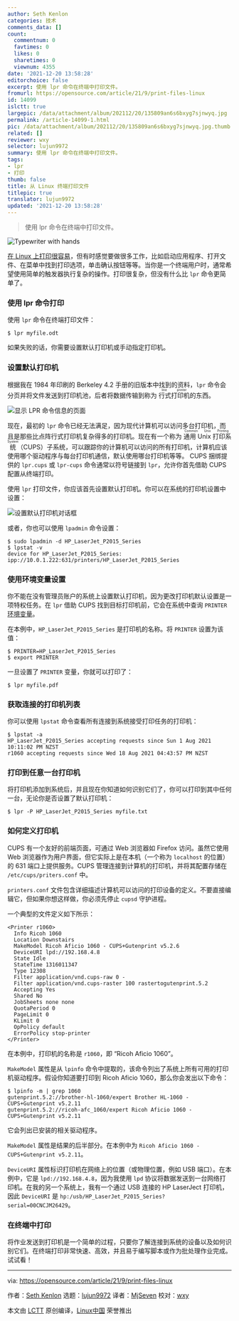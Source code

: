 ```yaml
---
author: Seth Kenlon
categories: 技术
comments_data: []
count:
  commentnum: 0
  favtimes: 0
  likes: 0
  sharetimes: 0
  viewnum: 4355
date: '2021-12-20 13:58:28'
editorchoice: false
excerpt: 使用 lpr 命令在终端中打印文件。
fromurl: https://opensource.com/article/21/9/print-files-linux
id: 14099
islctt: true
largepic: /data/attachment/album/202112/20/135809an6s6bxyg7sjnwyq.jpg
permalink: /article-14099-1.html
pic: /data/attachment/album/202112/20/135809an6s6bxyg7sjnwyq.jpg.thumb.jpg
related: []
reviewer: wxy
selector: lujun9972
summary: 使用 lpr 命令在终端中打印文件。
tags:
- lpr
- 打印
thumb: false
title: 从 Linux 终端打印文件
titlepic: true
translator: lujun9972
updated: '2021-12-20 13:58:28'
---
```



> 
> 使用 lpr 命令在终端中打印文件。
> 
> 
> 


![](/data/attachment/album/202112/20/135809an6s6bxyg7sjnwyq.jpg "Typewriter with hands")


[在 Linux 上打印很容易](https://opensource.com/article/21/8/setup-your-printer-linux)，但有时感觉要做很多工作，比如启动应用程序、打开文件、在菜单中找到打印选项，单击确认按钮等等。当你是一个终端用户时，通常希望使用简单的触发器执行复杂的操作。打印很复杂，但没有什么比 `lpr` 命令更简单了。


### 使用 lpr 命令打印


使用 `lpr` 命令在终端打印文件：



```
$ lpr myfile.odt

```

如果失败的话，你需要设置默认打印机或手动指定打印机。


### 设置默认打印机


根据我在 1984 年印刷的 Berkeley 4.2 手册的旧版本中找到的资料，`lpr` 命令会分页并将文件发送到打印机池，后者将数据传输到称为 <ruby> 行式打印机 <rt>  line printer </rt></ruby> 的东西。


![显示 LPR 命令信息的页面](/data/attachment/album/202112/20/135831cwuu53g81v7dh7dz.jpg)


现在，最初的 `lpr` 命令已经无法满足，因为现代计算机可以访问多台打印机，而且是那些比点阵行式打印机复杂得多的打印机。现在有一个称为<ruby> 通用 Unix 打印系统 <rt>  Common Unix Printing System </rt></ruby>（CUPS）子系统，可以跟踪你的计算机可以访问的所有打印机，计算机应该使用哪个驱动程序与每台打印机通信，默认使用哪台打印机等等。 CUPS 捆绑提供的 `lpr.cups` 或 `lpr-cups` 命令通常以符号链接到 `lpr`，允许你首先借助 CUPS 配置从终端打印。


使用 `lpr` 打印文件，你应该首先设置默认打印机。你可以在系统的打印机设置中设置：


![设置默认打印机对话框](/data/attachment/album/202112/20/135833oqbksdd60szckkhz.jpg)


或者，你也可以使用 `lpadmin` 命令设置：



```
$ sudo lpadmin -d HP_LaserJet_P2015_Series
$ lpstat -v
device for HP_LaserJet_P2015_Series: ipp://10.0.1.222:631/printers/HP_LaserJet_P2015_Series

```

### 使用环境变量设置


你不能在没有管理员账户的系统上设置默认打印机，因为更改打印机默认设置是一项特权任务。在 `lpr` 借助 CUPS 找到目标打印机前，它会在系统中查询 `PRINTER` [环境变量](https://opensource.com/article/19/8/what-are-environment-variables)。


在本例中，`HP_LaserJet_P2015_Series` 是打印机的名称。将 `PRINTER` 设置为该值：



```
$ PRINTER=HP_LaserJet_P2015_Series
$ export PRINTER

```

一旦设置了 `PRINTER` 变量，你就可以打印了：



```
$ lpr myfile.pdf

```

### 获取连接的打印机列表


你可以使用 `lpstat` 命令查看所有连接到系统接受打印任务的打印机：



```
$ lpstat -a
HP_LaserJet_P2015_Series accepting requests since Sun 1 Aug 2021 10:11:02 PM NZST
r1060 accepting requests since Wed 18 Aug 2021 04:43:57 PM NZST

```

### 打印到任意一台打印机


将打印机添加到系统后，并且现在你知道如何识别它们了，你可以打印到其中任何一台，无论你是否设置了默认打印机：



```
$ lpr -P HP_LaserJet_P2015_Series myfile.txt

```

### 如何定义打印机


CUPS 有一个友好的前端页面，可通过 Web 浏览器如 Firefox 访问。虽然它使用 Web 浏览器作为用户界面，但它实际上是在本机（一个称为 `localhost` 的位置）的 631 端口上提供服务。CUPS 管理连接到计算机的打印机，并将其配置存储在 `/etc/cups/priters.conf` 中。


`printers.conf` 文件包含详细描述计算机可以访问的打印设备的定义。不要直接编辑它，但如果你想这样做，你必须先停止 `cupsd` 守护进程。


一个典型的文件定义如下所示：



```
<Printer r1060>
  Info Ricoh 1060
  Location Downstairs
  MakeModel Ricoh Aficio 1060 - CUPS+Gutenprint v5.2.6
  DeviceURI lpd://192.168.4.8
  State Idle
  StateTime 1316011347
  Type 12308
  Filter application/vnd.cups-raw 0 -
  Filter application/vnd.cups-raster 100 rastertogutenprint.5.2
  Accepting Yes
  Shared No
  JobSheets none none
  QuotaPeriod 0
  PageLimit 0
  KLimit 0
  OpPolicy default
  ErrorPolicy stop-printer
</Printer>

```

在本例中，打印机的名称是 `r1060`，即 “Ricoh Aficio 1060”。


`MakeModel` 属性是从 `lpinfo` 命令中提取的，该命令列出了系统上所有可用的打印机驱动程序。假设你知道要打印到 Ricoh Aficio 1060，那么你会发出以下命令：



```
$ lpinfo -m | grep 1060
gutenprint.5.2://brother-hl-1060/expert Brother HL-1060 - CUPS+Gutenprint v5.2.11
gutenprint.5.2://ricoh-afc_1060/expert Ricoh Aficio 1060 - CUPS+Gutenprint v5.2.11

```

它会列出已安装的相关驱动程序。


`MakeModel` 属性是结果的后半部分。在本例中为 `Ricoh Aficio 1060 - CUPS+Gutenprint v5.2.11`。


`DeviceURI` 属性标识打印机在网络上的位置（或物理位置，例如 USB 端口）。在本例中，它是 `lpd://192.168.4.8`，因为我使用 `lpd` 协议将数据发送到一台网络打印机。在我的另一个系统上，我有一个通过 USB 连接的 HP LaserJect 打印机，因此 `DeviceURI` 是 `hp:/usb/HP_LaserJet_P2015_Series?serial=00CNCJM26429`。


### 在终端中打印


将作业发送到打印机是一个简单的过程，只要你了解连接到系统的设备以及如何识别它们。在终端打印非常快速、高效，并且易于编写脚本或作为批处理作业完成。试试看！




---


via: <https://opensource.com/article/21/9/print-files-linux>


作者：[Seth Kenlon](https://opensource.com/users/seth) 选题：[lujun9972](https://github.com/lujun9972) 译者：[MjSeven](https://github.com/MjSeven) 校对：[wxy](https://github.com/wxy)


本文由 [LCTT](https://github.com/LCTT/TranslateProject) 原创编译，[Linux中国](https://linux.cn/) 荣誉推出